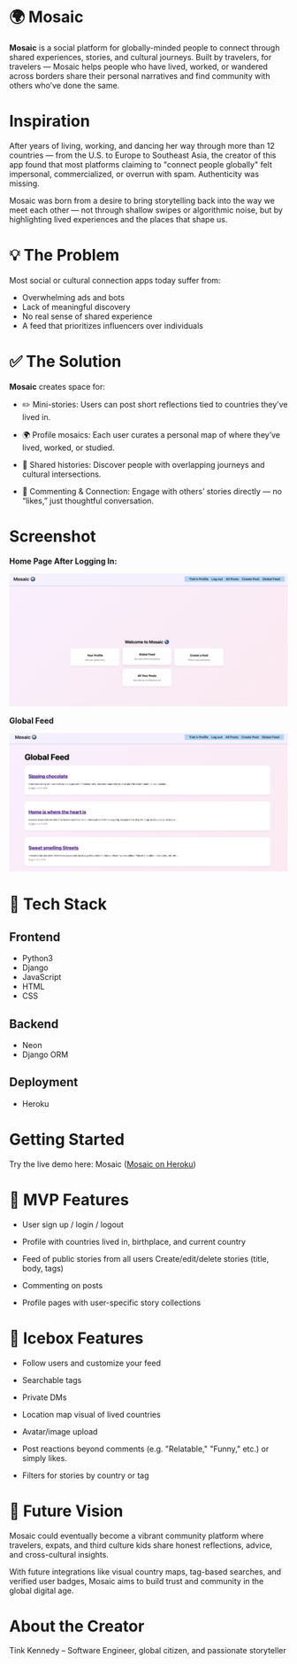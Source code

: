 # 🌍 Mosaic

**Mosaic** is a social platform for globally-minded people to connect through shared experiences, stories, and cultural journeys. Built by travelers, for travelers — Mosaic helps people who have lived, worked, or wandered across borders share their personal narratives and find community with others who’ve done the same.

# Inspiration

After years of living, working, and dancing her way through more than 12 countries — from the U.S. to Europe to Southeast Asia, the creator of this app found that most platforms claiming to "connect people globally" felt impersonal, commercialized, or overrun with spam. Authenticity was missing.

Mosaic was born from a desire to bring storytelling back into the way we meet each other — not through shallow swipes or algorithmic noise, but by highlighting lived experiences and the places that shape us.

# 💡 The Problem

Most social or cultural connection apps today suffer from:

- Overwhelming ads and bots
- Lack of meaningful discovery
- No real sense of shared experience
- A feed that prioritizes influencers over individuals

# ✅ The Solution

**Mosaic** creates space for:

- ✏️ Mini-stories: Users can post short reflections tied to countries they’ve lived in.

- 🌍 Profile mosaics: Each user curates a personal map of where they’ve lived, worked, or studied.

- 📖 Shared histories: Discover people with overlapping journeys and cultural intersections.

- 💬 Commenting & Connection: Engage with others’ stories directly — no “likes,” just thoughtful conversation.

# Screenshot

**Home Page After Logging In:**

![Home Page](main_app/static/images/Home_Screen.png)


**Global Feed**

![Global Feed](main_app/static/images/Global_Feed.png)

# 🔧 Tech Stack

## Frontend
- Python3
- Django
- JavaScript
- HTML
- CSS

## Backend
- Neon
- Django ORM

## Deployment
- Heroku


# Getting Started

Try the live demo here: Mosaic ([Mosaic on Heroku](https://mosaic-tink-f92e839aa954.herokuapp.com)) 

# 🚀 MVP Features

- User sign up / login / logout

- Profile with countries lived in, birthplace, and current country

- Feed of public stories from all users
Create/edit/delete stories (title, body, tags)

- Commenting on posts

- Profile pages with user-specific story collections

# 🧊 Icebox Features

- Follow users and customize your feed

- Searchable tags

- Private DMs

- Location map visual of lived countries

- Avatar/image upload

- Post reactions beyond comments (e.g. "Relatable," "Funny," etc.) or simply likes.

- Filters for stories by country or tag

# 🧠 Future Vision

Mosaic could eventually become a vibrant community platform where travelers, expats, and third culture kids share honest reflections, advice, and cross-cultural insights. 

With future integrations like visual country maps, tag-based searches, and verified user badges, Mosaic aims to build trust and community in the global digital age.

# About the Creator

Tink Kennedy – Software Engineer, global citizen, and passionate storyteller